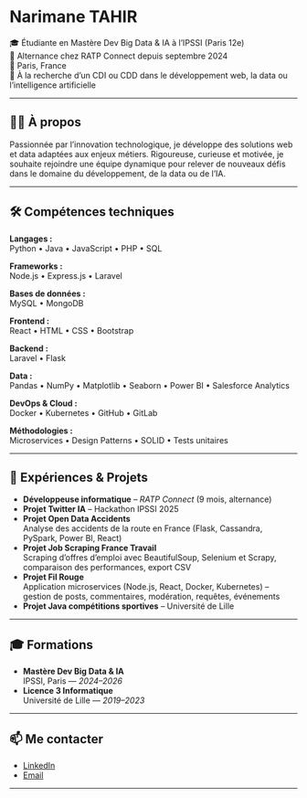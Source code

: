# Narimane TAHIR

🎓 Étudiante en Mastère Dev Big Data & IA à l’IPSSI (Paris 12e)  
💼 Alternance chez RATP Connect depuis septembre 2024  
📍 Paris, France  
🚀 À la recherche d’un CDI ou CDD dans le développement web, la data ou l’intelligence artificielle

---

## 🧑‍💻 À propos

Passionnée par l’innovation technologique, je développe des solutions web et data adaptées aux enjeux métiers. Rigoureuse, curieuse et motivée, je souhaite rejoindre une équipe dynamique pour relever de nouveaux défis dans le domaine du développement, de la data ou de l’IA.

---

## 🛠️ Compétences techniques

**Langages :**  
Python • Java • JavaScript • PHP • SQL

**Frameworks :**  
Node.js • Express.js • Laravel

**Bases de données :**  
MySQL • MongoDB

**Frontend :**  
React • HTML • CSS • Bootstrap

**Backend :**  
Laravel • Flask

**Data :**  
Pandas • NumPy • Matplotlib • Seaborn • Power BI • Salesforce Analytics

**DevOps & Cloud :**  
Docker • Kubernetes • GitHub • GitLab

**Méthodologies :**  
Microservices • Design Patterns • SOLID • Tests unitaires

---

## 💼 Expériences & Projets

- **Développeuse informatique** – *RATP Connect* (9 mois, alternance)
- **Projet Twitter IA** – Hackathon IPSSI 2025
- **Projet Open Data Accidents**  
  Analyse des accidents de la route en France (Flask, Cassandra, PySpark, Power BI, React)
- **Projet Job Scraping France Travail**  
  Scraping d’offres d’emploi avec BeautifulSoup, Selenium et Scrapy, comparaison des performances, export CSV
- **Projet Fil Rouge**  
  Application microservices (Node.js, React, Docker, Kubernetes) – gestion de posts, commentaires, modération, requêtes, événements
- **Projet Java compétitions sportives** – Université de Lille

---

## 🎓 Formations

- **Mastère Dev Big Data & IA**  
  IPSSI, Paris — *2024–2026*
- **Licence 3 Informatique**  
  Université de Lille — *2019–2023*

---

## 📫 Me contacter

- [LinkedIn](https://www.linkedin.com/in/ton-profil)  
- [Email](narimanethr@gmail.com)  

---
